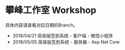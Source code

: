 # 攀峰工作室 Workshop

具体内容请查看对应日期的Branch。

* 2018/04/21 简易版签到系统 - 客户端 - 微信小程序
* 2018/05/05 简易版签到系统 - 服务器 - Asp.Net Core